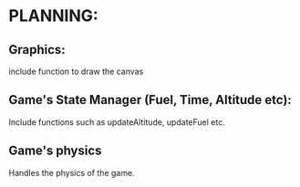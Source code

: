 # PLANNING:

## Graphics:

include function to draw the canvas

## Game's State Manager (Fuel, Time, Altitude etc):

Include functions such as updateAltitude, updateFuel etc.

## Game's physics

Handles the physics of the game.
